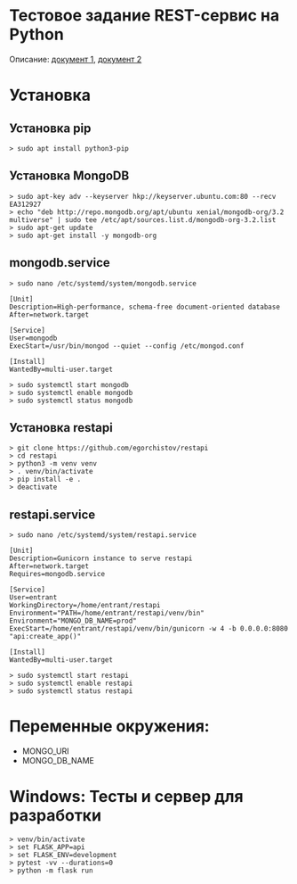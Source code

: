 # Тестовое задание REST-сервис на Python

Описание: [документ 1](https://yadi.sk/i/bE-gmumaIDcPGg), [документ 2](https://yadi.sk/i/dA9umaGbQdMNLw)

# Установка

## Установка pip

```shell
> sudo apt install python3-pip
```

## Установка MongoDB

```shell
> sudo apt-key adv --keyserver hkp://keyserver.ubuntu.com:80 --recv EA312927
> echo "deb http://repo.mongodb.org/apt/ubuntu xenial/mongodb-org/3.2 multiverse" | sudo tee /etc/apt/sources.list.d/mongodb-org-3.2.list
> sudo apt-get update
> sudo apt-get install -y mongodb-org
```

## mongodb.service

```shell
> sudo nano /etc/systemd/system/mongodb.service
```

```
[Unit]
Description=High-performance, schema-free document-oriented database
After=network.target

[Service]
User=mongodb
ExecStart=/usr/bin/mongod --quiet --config /etc/mongod.conf

[Install]
WantedBy=multi-user.target
```

```shell
> sudo systemctl start mongodb
> sudo systemctl enable mongodb
> sudo systemctl status mongodb
```

## Установка restapi

```shell
> git clone https://github.com/egorchistov/restapi
> cd restapi
> python3 -m venv venv
> . venv/bin/activate
> pip install -e .
> deactivate
```

## restapi.service

```shell
> sudo nano /etc/systemd/system/restapi.service
```

```
[Unit]
Description=Gunicorn instance to serve restapi
After=network.target
Requires=mongodb.service

[Service]
User=entrant
WorkingDirectory=/home/entrant/restapi
Environment="PATH=/home/entrant/restapi/venv/bin"
Environment="MONGO_DB_NAME=prod"
ExecStart=/home/entrant/restapi/venv/bin/gunicorn -w 4 -b 0.0.0.0:8080 "api:create_app()"

[Install]
WantedBy=multi-user.target
```

```shell
> sudo systemctl start restapi
> sudo systemctl enable restapi
> sudo systemctl status restapi
```

# Переменные окружения:

+ MONGO_URI
+ MONGO_DB_NAME

# Windows: Тесты и сервер для разработки

```shell
> venv/bin/activate
> set FLASK_APP=api
> set FLASK_ENV=development
> pytest -vv --durations=0
> python -m flask run
```
